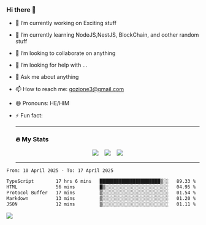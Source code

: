 ### Hi there 👋

<!--
**charlieScript/charlieScript** is a ✨ _special_ ✨ repository because its `README.md` (this file) appears on your GitHub profile.

Here are some ideas to get you started: -->

- 🔭 I’m currently working on Exciting stuff
- 🌱 I’m currently learning NodeJS,NestJS, BlockChain, and oother random stuff
- 👯 I’m looking to collaborate on anything
- 🤔 I’m looking for help with ...
- 💬 Ask me about anything
- 📫 How to reach me: gozione3@gmail.com
- 😄 Pronouns: HE/HIM
- ⚡ Fun fact:


  ---

  ### :fire: My Stats

  <div id="stats" align="center">
  <img src="http://github-readme-streak-stats.herokuapp.com?user=charlieScript&theme=dark&date_format=M%20j%5B%2C%20Y%5D" />&nbsp;&nbsp;&nbsp;
  <img src="https://github-readme-stats.vercel.app/api/top-langs/?username=charlieScript&layout=compact&theme=vision-friendly-dark"/>&nbsp;&nbsp;&nbsp;
  <img src="https://github-readme-stats.vercel.app/api?username=charlieScript&show_icons=true&theme=radical"/>
  </div>

  ---



<!--START_SECTION:waka-->

```txt
From: 10 April 2025 - To: 17 April 2025

TypeScript        17 hrs 6 mins   ██████████████████████▒░░   89.33 %
HTML              56 mins         █▒░░░░░░░░░░░░░░░░░░░░░░░   04.95 %
Protocol Buffer   17 mins         ▒░░░░░░░░░░░░░░░░░░░░░░░░   01.54 %
Markdown          13 mins         ▒░░░░░░░░░░░░░░░░░░░░░░░░   01.20 %
JSON              12 mins         ▒░░░░░░░░░░░░░░░░░░░░░░░░   01.11 %
```

<!--END_SECTION:waka-->
![](https://komarev.com/ghpvc/?username=charlieScript)
